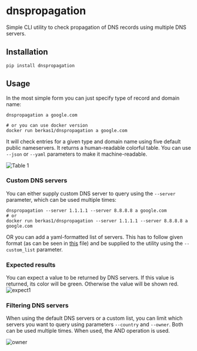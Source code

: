 # dnspropagation

Simple CLI utility to check propagation of DNS records using multiple DNS servers.

## Installation
```
pip install dnspropagation
```

## Usage
In the most simple form you can just specify type of record and domain name:
```
dnspropagation a google.com

# or you can use docker version
docker run berkas1/dnspropagation a google.com
```

It will check entries for a given type and domain name using five default public nameservers. It returns a human-readable colorful table. You can use `--json` or `--yaml` parameters to make it machine-readable.

![Table 1](extras/table1.png)

### Custom DNS servers
You can either supply custom DNS server to query using the `--server` parameter, which can be used multiple times:
```shell
dnspropagation --server 1.1.1.1 --server 8.8.8.8 a google.com
# or
docker run berkas1/dnspropagation --server 1.1.1.1 --server 8.8.8.8 a google.com
```

OR you can add a yaml-formatted list of servers. This has to follow given format (as can be seen in [this](custom-list.yaml) file) and be supplied to the utility using the `--custom_list` parameter.


### Expected results
You can expect a value to be returned by DNS servers. If this value is returned, its color will be green. Otherwise the value will be shown red.
![expect1](extras/expect1.png)

### Filtering DNS servers
When using the default DNS servers or a custom list, you can limit which servers you want to query using parameters `--country` and `--owner`.
Both can be used multiple times. When used, the AND operation is used.

![owner](extras/owner1.png)

